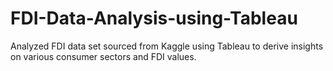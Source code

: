 # FDI-Data-Analysis-using-Tableau

Analyzed FDI data set sourced from Kaggle using Tableau to derive insights on various consumer sectors and FDI values.
